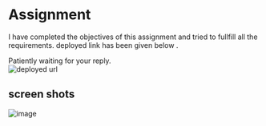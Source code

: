 # Assignment

I have completed the objectives of this assignment and tried to fullfill all the requirements. deployed link has been given below .

Patiently waiting for your reply.<br />
![deployed url](https://mentroassignment.vercel.app/)


## screen shots
![image](https://user-images.githubusercontent.com/73738347/224235167-a7f13231-71c9-4dd8-930c-8334e40824ed.png)
